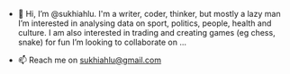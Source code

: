 - 👋 Hi, I’m @sukhiahlu. I'm a writer, coder, thinker, but mostly a lazy man
I’m interested in analysing data on sport, politics, people, health and culture. I am also interested in trading and creating games (eg chess, snake) for fun
I’m looking to collaborate on ...

- 📫 Reach me on sukhiahlu@gmail.com

<!---
sukhiahlu/sukhiahlu is a ✨ special ✨ repository because its `README.md` (this file) appears on your GitHub profile.
You can click the Preview link to take a look at your changes.
--->
